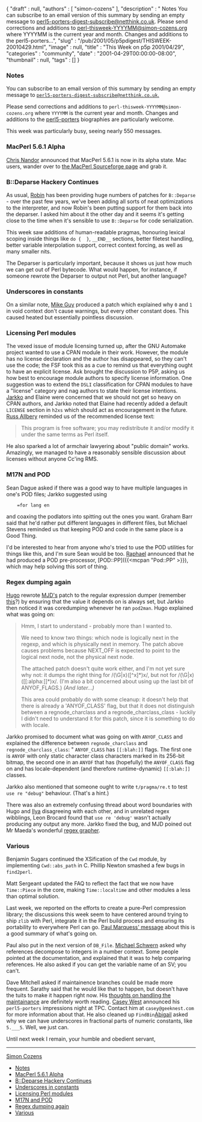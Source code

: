 {
   "draft" : null,
   "authors" : [
      "simon-cozens"
   ],
   "description" : " Notes You can subscribe to an email version of this summary by sending an empty message to perl5-porters-digest-subscribe@netthink.co.uk. Please send corrections and additions to perl-thisweek-YYYYMM@simon-cozens.org where YYYYMM is the current year and month. Changes and additions to the perl5-porters...",
   "slug" : "/pub/2001/05/p5pdigest/THISWEEK-20010429.html",
   "image" : null,
   "title" : "This Week on p5p 2001/04/29",
   "categories" : "community",
   "date" : "2001-04-29T00:00:00-08:00",
   "thumbnail" : null,
   "tags" : []
}



### <span id="Notes">Notes</span>

You can subscribe to an email version of this summary by sending an empty message to [`perl5-porters-digest-subscribe@netthink.co.uk`.](mailto:perl5-porters-digest-subscribe@netthink.co.uk)

Please send corrections and additions to `perl-thisweek-YYYYMM@simon-cozens.org` where `YYYYMM` is the current year and month. Changes and additions to the [perl5-porters](http://simon-cozens.org/writings/whos-who.html) biographies are particularly welcome.

This week was particularly busy, seeing nearly 550 messages.

### <span id="MacPerl_561_Alpha">MacPerl 5.6.1 Alpha</span>

[Chris Nandor](http://simon-cozens.org/writings/whos-who.html#NANDOR) announced that MacPerl 5.6.1 is now in its alpha state. Mac users, wander over to [the MacPerl Sourceforge page](http://macperl.sourceforge.net/) and grab it.

### <span id="BDeparse_Hackery_Continues">B::Deparse Hackery Continues</span>

As usual, [Robin](http://simon-cozens.org/writings/whos-who.html#HOUSTON) has been providing huge numbers of patches for `B::Deparse` - over the past few years, we've been adding all sorts of neat optimizations to the interpreter, and now Robin's been putting support for them back into the deparser. I asked him about it the other day and it seems it's getting close to the time when it's sensible to use `B::Deparse` for code serialization.

This week saw additions of human-readable pragmas, honouring lexical scoping inside things like `do {  }`, `__END__` sections, better filetest handling, better variable interpolation support, correct context forcing, as well as many smaller nits.

The Deparser is particularly important, because it shows us just how much we can get out of Perl bytecode. What would happen, for instance, if someone rewrote the Deparser to output not Perl, but another language?

### <span id="Underscores_in_constants">Underscores in constants</span>

On a similar note, [Mike Guy](http://simon-cozens.org/writings/whos-who.html#GUY) produced a patch which explained why `0` and `1` in void context don't cause warnings, but every other constant does. This caused heated but essentially pointless discussion.

### <span id="Licensing_Perl_modules">Licensing Perl modules</span>

The vexed issue of module licensing turned up, after the GNU Automake project wanted to use a CPAN module in their work. However, the module has no license declaration and the author has disappeared, so they can't use the code; the FSF took this as a cue to remind us that everything ought to have an explicit license. Ask brought the discussion to P5P, asking us how best to encourage module authors to specify license information. One suggestion was to extend the `DSLI` classification for CPAN modules to have a "license" category and nag authors to state their license intentions. [Jarkko](http://simon-cozens.org/writings/whos-who.html#HIETANIEMI) and Elaine were concerned that we should not get so heavy on CPAN authors, and Jarkko noted that Elaine had recently added a default `LICENSE` section in `h2xs` which should act as encouragement in the future. [Russ Allbery](http://simon-cozens.org/writings/whos-who.html#ALLBERY) reminded us of the recommended license text:

> This program is free software; you may redistribute it and/or modify it under the same terms as Perl itself.

He also sparked a lot of armchair lawyering about "public domain" works. Amazingly, we managed to have a reasonably sensible discussion about licenses without anyone Cc'ing RMS.

### <span id="M17N_and_POD">M17N and POD</span>

Sean Dague asked if there was a good way to have multiple languages in one's POD files; Jarkko suggested using

        =for lang en

and coaxing the podlators into spitting out the ones you want. Graham Barr said that he'd rather put different languages in different files, but Michael Stevens reminded us that keeping POD and code in the same place is a Good Thing.

I'd be interested to hear from anyone who's tried to use the POD utilities for things like this, and I'm sure Sean would be too. [Raphael](http://simon-cozens.org/writings/whos-who.html#MANFREDI) announced that he had produced a POD pre-processor, [POD::PP]({{<mcpan "Pod::PP" >}}), which may help solving this sort of thing.

### <span id="Regex_dumping_again">Regex dumping again</span>

[Hugo](http://simon-cozens.org/writings/whos-who.html#SANDEN) rewrote [MJD's](http://simon-cozens.org/writings/whos-who.html#DOMINUS) patch to the regular expression dumper (remember [this](/pub/2001/04/p5pdigest/THISWEEK-20010422.html#Regex_Debugger_and_Reference_Type)?) by ensuring that the value it depends on is always set, but Jarkko then noticed it was coredumping whenever he ran `pod2man`. Hugo explained what was going on:

> Hmm, I start to understand - probably more than I wanted to.
>
> We need to know two things: which node is logically next in the regexp, and which is physically next in memory. The patch above causes problems because NEXT\_OFF is expected to point to the logical next node, not the physical next node.
>
> The attached patch doesn't quite work either, and I'm not yet sure why not: it dumps the right thing for /(\\G|x)(\[^x\]\*)x/, but not for /(\\G|x)(\[\[:alpha:\]\]\*)x/. (I'm also a bit concerned about using up the last bit of ANYOF\_FLAGS.) *(And later...)*
>
> This area could probably do with some cleanup: it doesn't help that there is already a 'ANYOF\_CLASS' flag, but that it does not distinguish between a regnode\_charclass and a regnode\_charclass\_class - luckily I didn't need to understand it for this patch, since it is something to do with locale.

Jarkko promised to document what was going on with `ANYOF_CLASS` and explained the difference between `regnode_charclass` and `regnode_charclass_class`: " `ANYOF_CLASS` has `[[:blah:]]` flags. The first one is `ANYOF` with only static character class characters marked in its 256-bit bitmap, the second one in an `ANYOF` that has (hopefully) the `ANYOF_CLASS` flag on and has locale-dependent (and therefore runtime-dynamic) `[[:blah:]]` classes.

Jarkko also mentioned that someone ought to write `t/pragma/re.t` to test `use re "debug"` behaviour. (That's a hint.)

There was also an extremely confusing thread about word boundaries with Hugo and [Ilya](http://simon-cozens.org/writings/whos-who.html#ZAKHEREVICH) disagreeing with each other, and in unrelated regex wibblings, Leon Brocard found that `use re 'debug'` wasn't actually producing any output any more. Jarkko fixed the bug, and MJD poined out Mr Maeda's wonderful [regex grapher](http://www.cc.rim.or.jp/~midorin/mad-p/RegexDiagram.html).

### <span id="Various">Various</span>

Benjamin Sugars continued the XSification of the `Cwd` module, by implementing `Cwd::abs_path` in C. Phillip Newton smashed a few bugs in `find2perl`.

Matt Sergeant updated the FAQ to reflect the fact that we now have `Time::Piece` in the core, making `Time::localtime` and other modules a less than optimal solution.

Last week, we reported on the efforts to create a pure-Perl compression library; the discussions this week seem to have centered around trying to ship `zlib` with Perl, integrate it in the Perl build process and ensuring its portability to everywhere Perl can go. [Paul Marquess' message](http://www.xray.mpe.mpg.de/mailing-lists/perl5-porters/2001-04/msg01422.html) about this is a good summary of what's going on.

Paul also put in the next version of `DB_File`. [Michael Schwern](http://simon-cozens.org/writings/whos-who.html#SCHWERN) asked why references decompose to integers in a number context. Some people pointed at the documentation, and explained that it was to help comparing references. He also asked if you can get the variable name of an SV; you can't.

Dave Mitchell asked if maintainence branches could be made more frequent. Sarathy said that he would like that to happen, but doesn't have the tuits to make it happen right now. His [thoughts on handling the maintainance](http://www.xray.mpe.mpg.de/mailing-lists/perl5-porters/2001-04/msg01626.html) are definitely worth reading. [Casey West](http://simon-cozens.org/writings/whos-who.html#WEST) announced his `perl5-porters` impressions night at TPC. Contact him at `casey@geeknest.com` for more information about that. He also cleaned up `FindBin`[Abigail](http://simon-cozens.org/writings/whos-who.html#ABIGAIL) asked why we can have underscores in fractional parts of numeric constants, like `5.___5`. Well, we just can.

Until next week I remain, your humble and obedient servant,

------------------------------------------------------------------------

[Simon Cozens](mailto:simon@brecon.co.uk)
-   [Notes](#Notes)
-   [MacPerl 5.6.1 Alpha](#MacPerl_561_Alpha)
-   [B::Deparse Hackery Continues](#BDeparse_Hackery_Continues)
-   [Underscores in constants](#Underscores_in_constants)
-   [Licensing Perl modules](#Licensing_Perl_modules)
-   [M17N and POD](#M17N_and_POD)
-   [Regex dumping again](#Regex_dumping_again)
-   [Various](#Various)
